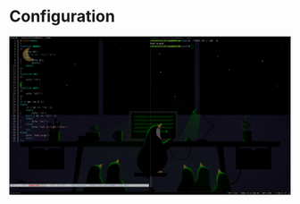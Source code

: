 # Configuration

![alt text](https://github.com/rudreais/config/blob/master/images/screen_desktop.png?raw=true)